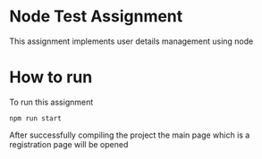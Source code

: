 # Node Test Assignment
   This assignment implements user details management using node
# How to run 
  To run this assignment
  
  ```
  npm run start
  ```
  After successfully compiling the project the main page which is a registration
  page will be opened
   